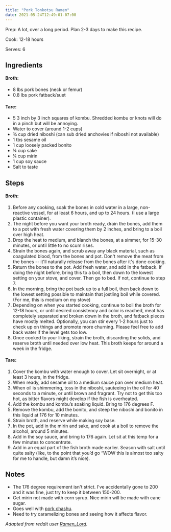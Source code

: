 ```yaml
---
title: "Pork Tonkotsu Ramen"
date: 2021-05-24T12:49:01-07:00
---
```


Prep: A lot, over a long period. Plan 2-3 days to make this recipe.

Cook: 12-18 hours

Serves: 6

## Ingredients

#### Broth:
- 8 lbs pork bones (neck or femur)
- 0.8 lbs pork fatback/suet

#### Tare:
- 5 3 inch by 3 inch squares of kombu. Shredded kombu or knots will do in a pinch but will be annoying.
- Water to cover (around 1-2 cups)
- ¾ cup dried niboshi (can sub dried anchovies if niboshi not available)
- 1 tbs sesame oil
- 1 cup loosely packed bonito
- ¼ cup sake
- ¼ cup mirin
- 1 cup soy sauce
- Salt to taste

## Steps

#### Broth:

1. Before any cooking, soak the bones in cold water in a large, non-reactive vessel, for at least 6 hours, and up to 24 hours. (I use a large plastic container).
2. The night before you want your broth ready, drain the bones, add them to a pot with fresh water covering them by 2 inches, and bring to a boil over high heat.
3. Drop the heat to medium, and blanch the bones, at a simmer, for 15-30 minutes, or until little to no scum rises.
4. Strain the bones again, and scrub away any black material, such as coagulated blood, from the bones and pot. Don't remove the meat from the bones -- it'll naturally release from the bones after it's done cooking.
5. Return the bones to the pot. Add fresh water, and add in the fatback. If doing the night before, bring this to a boil, then down to the lowest setting on your stove, and cover. Then go to bed. If not, continue to step 7.
6. In the morning, bring the pot back up to a full boil, then back down to the lowest setting possible to maintain that jostling boil while covered. (For me, this is medium on my stove)
7. Depending on when you started cooking, continue to boil the broth for 12-18 hours, or until desired consistency and color is reached, meat has completely separated and broken down in the broth, and fatback pieces have mostly melted. Optionally, you can stir every 1-2 hours just to check up on things and promote more churning. Please feel free to add back water if the level gets too low.
8. Once cooked to your liking, strain the broth, discarding the solids, and reserve broth until needed over low heat. This broth keeps for around a week in the fridge.

#### Tare:

1. Cover the kombu with water enough to cover. Let sit overnight, or at least 3 hours, in the fridge.
2. When ready, add sesame oil to a medium sauce pan over medium heat.
3. When oil is shimmering, toss in the niboshi, sauteeing in the oil for 40 seconds to a minute, or until brown and fragrant. Try not to get this too hot, as bitter flavors might develop if the fish is overheated.
4. Add the kombu and kombu’s soaking liquid. Bring to 176 degrees F.
5. Remove the kombu, add the bonito, and steep the niboshi and bonito in this liquid at 176 for 10 minutes.
6. Strain broth, and reserve while making soy base.
7. In the pot, add in the mirin and sake, and cook at a boil to remove the alcohol, around 5 minutes.
8. Add in the soy sauce, and bring to 176 again. Let sit at this temp for a few minutes to concentrate.
9. Add in an equal part of the fish broth made earlier. Season with salt until quite salty (like, to the point that you’d go “WOW this is almost too salty for me to handle, but damn it’s nice).

## Notes
- The 176 degree requirement isn't strict. I've accidentally gone to 200 and it was fine, just try to keep it between 150-200.
- Get mirin not made with corn syrup. Nice mirin will be made with cane sugar.
- Goes well with [pork chashu](/pork-chashu).
- Need to try caramelizing bones and seeing how it affects flavor.

_Adapted from reddit user [Ramen_Lord](https://www.reddit.com/r/ramen/comments/2l2eas/here_it_is_the_granddaddy_of_them_all_homemade_18/clqspvj)._
